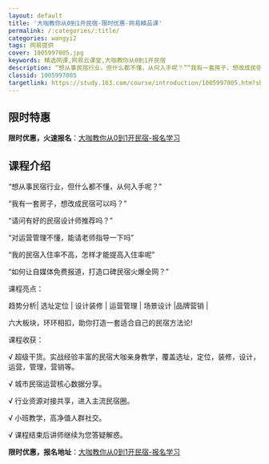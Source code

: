 ```yaml
---
layout: default
title: '大咖教你从0到1开民宿-限时优惠-网易精品课'
permalink: /:categories/:title/
categories: wangyi2
tags: 网易提供
cover: 1005997005.jpg
keywords: 精选网课,网易云课堂,大咖教你从0到1开民宿
description: “想从事民宿行业，但什么都不懂，从何入手呢？”“我有一套房子，想改成民宿可以吗？”“请问有好的民宿设计师推荐吗？”“对运
classid: 1005997005
targetlink: https://study.163.com/course/introduction/1005997005.htm?share=1&shareId=1025206652&utm_campaign=share&utm_medium=iphoneShare&utm_source=&utm_u=1025206652
---
```


## 限时特惠

**限时优惠，火速报名**：[大咖教你从0到1开民宿-报名学习](https://study.163.com/course/introduction/1005997005.htm?share=1&shareId=1025206652&utm_campaign=share&utm_medium=iphoneShare&utm_source=&utm_u=1025206652)

## 课程介绍

“想从事民宿行业，但什么都不懂，从何入手呢？”

“我有一套房子，想改成民宿可以吗？”

“请问有好的民宿设计师推荐吗？”

“对运营管理不懂，能请老师指导一下吗”

“我的民宿入住率不高，怎样才能提高入住率呢”

“如何让自媒体免费报道，打造口碑民宿火爆全网？”

课程亮点：

趋势分析| 选址定位 | 设计装修 | 运营管理 | 场景设计 |品牌营销 | 

六大板块，环环相扣，助你打造一套适合自己的民宿方法论!



课程收获：

√ 超级干货。实战经验丰富的民宿大咖亲身教学，覆盖选址，定位，装修，设计，运营，管理，营销等。

√ 城市民宿运营核心数据分享。

√ 行业资源对接共享，进入主流民宿圈。

√ 小班教学，高净值人群社交。

√ 课程结束后讲师继续为您答疑解惑。

**限时优惠，报名地址**：[大咖教你从0到1开民宿-报名学习](https://study.163.com/course/introduction/1005997005.htm?share=1&shareId=1025206652&utm_campaign=share&utm_medium=iphoneShare&utm_source=&utm_u=1025206652)

